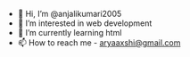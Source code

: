 - 👋 Hi, I’m @anjalikumari2005
- 👀 I’m interested in web development 
- 🌱 I’m currently learning html
- 📫 How to reach me - aryaaxshi@gmail.com

<!---
anjalikumari2005/anjalikumari2005 is a ✨ special ✨ repository because its `README.md` (this file) appears on your GitHub profile.
You can click the Preview link to take a look at your changes.
--->
